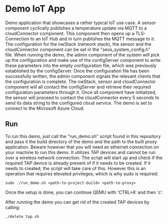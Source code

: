 # Demo IoT App

Demo application that showcases a rather typical IoT use case. A sensor component cyclically publishes a temperature update via MQTT to a cloudConnector component. This component then opens up a TLS-Connection to an IoT Hub and in turn publishes the MQTT message to it. The configuration for the nwStack (network stack), the sensor and the cloudConnector component can be set in the "seos_system_config.h" file. When running the demo, the admin component of the system will pick up the configuration and make use of the configServer component to write these parameters into the empty configuration file, which was previously established by the configServer. Once the configuration file has been successfully written, the admin component signals the relevant clients that the configuration is complete. The nwStack, sensor and cloudConnector component will all contact the configServer and retrieve their required configuration parameters through it. Once all component have initialized, the sensor will proceed to contact the cloudConnector every 5 seconds to send its data string to the configured cloud service. The demo is set to connect to the Microsoft Azure Cloud.

## Run

To run this demo, just call the "run_demo.sh" script found in this repository and pass it the build directory of the demo and the path to the built proxy application.
Beware however that you will need an ethernet connection on your machine to run this demo. It utilizes TAP devices and cannot be run over a wireless
network connection. The script will start up and check if the required TAP device is already present of if it needs to be created. If it needs to
created, the script will take care of this. However this is an operation that requires elevated privileges, which is why sudo is required:

    sudo ./run_demo.sh <path-to-project-build> <path-to-proxy>


Once the setup is done, you can continue QEMU with 'CTRL+A' and then 'c'.

After running the demo you can get rid of the created TAP devices by calling:

    ./delete_tap.sh